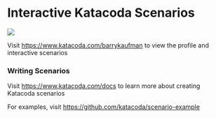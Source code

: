 # Interactive Katacoda Scenarios

[![](http://shields.katacoda.com/katacoda/barrykaufman/count.svg)](https://www.katacoda.com/barrykaufman "Get your profile on Katacoda.com")

Visit https://www.katacoda.com/barrykaufman to view the profile and interactive scenarios

### Writing Scenarios
Visit https://www.katacoda.com/docs to learn more about creating Katacoda scenarios

For examples, visit https://github.com/katacoda/scenario-example
